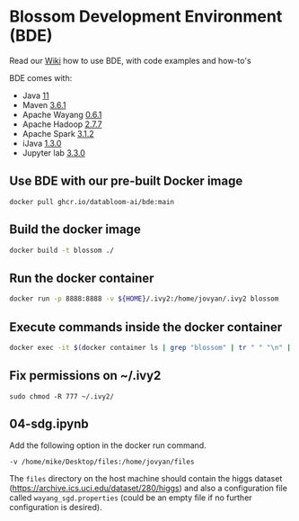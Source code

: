 # Blossom Development Environment (BDE)

Read our [Wiki](https://github.com/databloom-ai/BDE/wiki) how to use BDE, with code examples and how-to's

BDE comes with: 
- Java [11](https://www.azul.com/downloads/?version=java-11-lts&os=ubuntu&architecture=x86-64-bit&package=jdk)
- Maven [3.6.1](https://maven.apache.org/ref/3.6.3/)
- Apache Wayang [0.6.1](https://wayang.apache.org/documentation/)
- Apache Hadoop [2.7.7](https://hadoop.apache.org/docs/r2.7.7/)
- Apache Spark [3.1.2](https://spark.apache.org/docs/3.1.2/)
- iJava [1.3.0](https://github.com/SpencerPark/IJava/releases/tag/v1.3.0)
- Jupyter lab [3.3.0](https://jupyterlab.readthedocs.io/en/3.3.x/)

## Use BDE with our pre-built Docker image
```
docker pull ghcr.io/databloom-ai/bde:main
```

## Build the docker image
```bash
docker build -t blossom ./
```

## Run the docker container
```bash
docker run -p 8888:8888 -v ${HOME}/.ivy2:/home/jovyan/.ivy2 blossom
```

## Execute commands inside the docker container
```bash
docker exec -it $(docker container ls | grep "blossom" | tr " " "\n" | tail -n 1) /bin/bash
```

## Fix permissions on ~/.ivy2  
```
sudo chmod -R 777 ~/.ivy2/
```

## 04-sdg.ipynb

Add the following option in the docker run command.

```
-v /home/mike/Desktop/files:/home/jovyan/files
```

The `files` directory on the host machine should contain 
the higgs dataset (https://archive.ics.uci.edu/dataset/280/higgs) 
and also a configuration file called `wayang_sgd.properties` (could be an empty file if no further configuration is desired).
